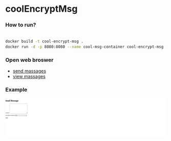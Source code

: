 # coolEncryptMsg

### How to run?

```sh

docker build -t cool-encrypt-msg .
docker run -d -p 8080:8080 --name cool-msg-container cool-encrypt-msg
```

### Open web broswer
* [send massages](http://127.0.0.1:8080/coolmsg/send/)
* [view massages](http://127.0.0.1:8080/coolmsg/messages/)

### Example
![Example](https://github.com/mikelovato/coolEncryptMsg/blob/main/docs/example.gif)